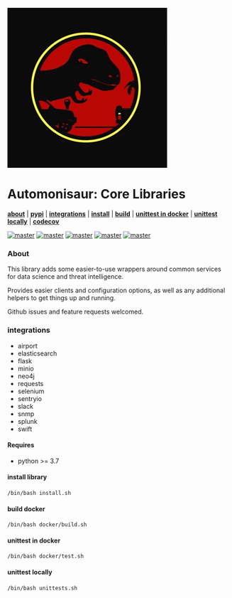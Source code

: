![](https://github.com/TheShellLand/automonisaur/raw/master/docs/images/sauruspark.gif)

# Automonisaur: Core Libraries

**[about](#about)** |
**[pypi](https://pypi.org/project/automonisaur/)** |
**[integrations](#integrations)** |
**[install](#install)** |
**[build](#build)** |
**[unittest in docker](#unittest-in-docker')** |
**[unittest locally](#unittest-locally)** |
**[codecov](https://codecov.io/gh/TheShellLand/automonisaur)**

[![master](https://github.com/TheShellLand/automonisaur/actions/workflows/ci.yml/badge.svg)](https://github.com/TheShellLand/automonisaur/actions/workflows/ci.yml)
[![master](https://github.com/TheShellLand/automonisaur/actions/workflows/python39.yml/badge.svg)](https://github.com/TheShellLand/automonisaur/actions/workflows/python39.yml)
[![master](https://github.com/TheShellLand/automonisaur/actions/workflows/python38.yml/badge.svg)](https://github.com/TheShellLand/automonisaur/actions/workflows/python38.yml)
[![master](https://github.com/TheShellLand/automonisaur/actions/workflows/python37.yml/badge.svg)](https://github.com/TheShellLand/automonisaur/actions/workflows/python37.yml)
[![master](https://github.com/TheShellLand/automonisaur/actions/workflows/python36.yml/badge.svg)](https://github.com/TheShellLand/automonisaur/actions/workflows/python36.yml)

[//]: # ([![codecov]&#40;https://codecov.io/gh/TheShellLand/automonisaur/branch/master/graph/badge.svg&#41;]&#40;https://codecov.io/gh/TheShellLand/automonisaur&#41;)

### About

This library adds some easier-to-use wrappers around common services for data
science and threat intelligence.

Provides easier clients and configuration options, as well as any additional
helpers to get things up and running.

Github issues and feature requests welcomed.

### integrations

- airport
- elasticsearch
- flask
- minio
- neo4j
- requests
- selenium
- sentryio
- slack
- snmp
- splunk
- swift

#### Requires

- python >= 3.7

#### install library

```shell script
/bin/bash install.sh
```

#### build docker

```shell script
/bin/bash docker/build.sh
```

#### unittest in docker

```shell script
/bin/bash docker/test.sh
```

#### unittest locally

```shell script
/bin/bash unittests.sh
```
